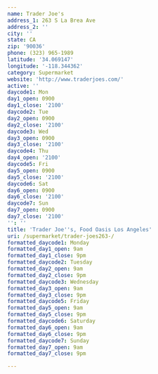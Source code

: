 ```yaml
---
name: Trader Joe's
address_1: 263 S La Brea Ave
address_2: ''
city: ''
state: CA
zip: '90036'
phone: (323) 965-1989
latitude: '34.069147'
longitude: '-118.344362'
category: Supermarket
website: 'http://www.traderjoes.com/'
active: ''
daycode1: Mon
day1_open: 0900
day1_close: '2100'
daycode2: Tue
day2_open: 0900
day2_close: '2100'
daycode3: Wed
day3_open: 0900
day3_close: '2100'
daycode4: Thu
day4_open: '2100'
daycode5: Fri
day5_open: 0900
day5_close: '2100'
daycode6: Sat
day6_open: 0900
day6_close: '2100'
daycode7: Sun
day7_open: 0900
day7_close: '2100'
'': ''
title: 'Trader Joe''s, Food Oasis Los Angeles'
uri: /supermarket/trader-joes263-/
formatted_daycode1: Monday
formatted_day1_open: 9am
formatted_day1_close: 9pm
formatted_daycode2: Tuesday
formatted_day2_open: 9am
formatted_day2_close: 9pm
formatted_daycode3: Wednesday
formatted_day3_open: 9am
formatted_day3_close: 9pm
formatted_daycode5: Friday
formatted_day5_open: 9am
formatted_day5_close: 9pm
formatted_daycode6: Saturday
formatted_day6_open: 9am
formatted_day6_close: 9pm
formatted_daycode7: Sunday
formatted_day7_open: 9am
formatted_day7_close: 9pm

---
```

